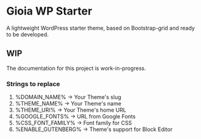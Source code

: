 # Gioia WP Starter
A lightweight WordPress starter theme, based on Bootstrap-grid and ready to be developed.

## WIP
The documentation for this project is work-in-progress.

### Strings to replace
1) %DOMAIN_NAME% -> Your Theme's slug
2) %THEME_NAME% -> Your Theme's name
3) %THEME_URI% -> Your Theme's home URL
4) %GOOGLE_FONTS% -> URL from Google Fonts
5) %CSS_FONT_FAMILY% -> Font family for CSS
6) %ENABLE_GUTENBERG% -> Theme's support for Block Editor
